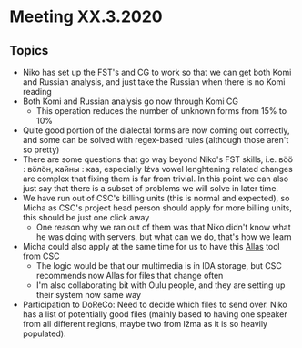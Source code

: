 # Meeting XX.3.2020

## Topics

- Niko has set up the FST's and CG to work so that we can get both Komi and Russian analysis, and just take the Russian when there is no Komi reading
- Both Komi and Russian analysis go now through Komi CG
  - This operation reduces the number of unknown forms from 15% to 10%
- Quite good portion of the dialectal forms are now coming out correctly, and some can be solved with regex-based rules (although those aren't so pretty)
- There are some questions that go way beyond Niko's FST skills, i.e. вӧӧ : вӧлӧн, кайны : каа, especially Iźva vowel lenghtening related changes are complex that fixing them is far from trivial. In this point we can also just say that there is a subset of problems we will solve in later time.
- We have run out of CSC's billing units (this is normal and expected), so Micha as CSC's project head person should apply for more billing units, this should be just one click away
    - One reason why we ran out of them was that Niko didn't know what he was doing with servers, but what can we do, that's how we learn
- Micha could also apply at the same time for us to have this [Allas](https://www.csc.fi/en/-/allas-tuo-nykyaikaisen-datanhallinnan-tutkijoiden-kayttoon) tool from CSC
    - The logic would be that our multimedia is in IDA storage, but CSC recommends now Allas for files that change often
    - I'm also collaborating bit with Oulu people, and they are setting up their system now same way
- Participation to DoReCo: Need to decide which files to send over. Niko has a list of potentially good files (mainly based to having one speaker from all different regions, maybe two from Ižma as it is so heavily populated).
